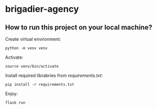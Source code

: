 # brigadier-agency
## How to run this project on your local machine?
Create virtual environment:
```
python -m venv venv
```
Activate:
```
source venv/bin/activate
```
Install required librabries from *requirements.txt*:
```
pip install -r requirements.txt
```
Enjoy:
```
flask run
```
